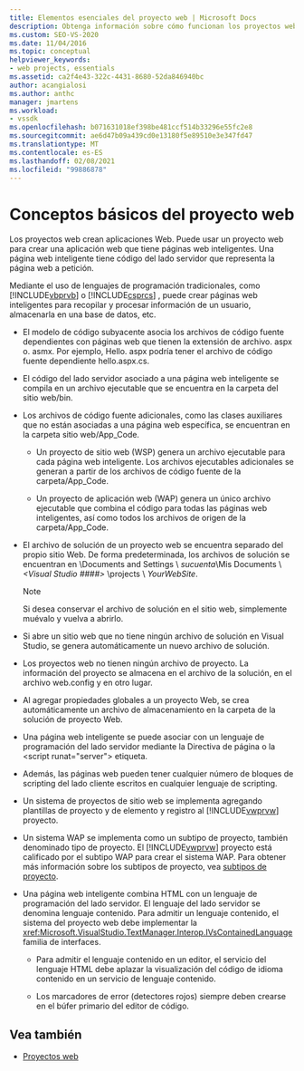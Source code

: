 ```yaml
---
title: Elementos esenciales del proyecto web | Microsoft Docs
description: Obtenga información sobre cómo funcionan los proyectos web en Visual Studio.
ms.custom: SEO-VS-2020
ms.date: 11/04/2016
ms.topic: conceptual
helpviewer_keywords:
- web projects, essentials
ms.assetid: ca2f4e43-322c-4431-8680-52da846940bc
author: acangialosi
ms.author: anthc
manager: jmartens
ms.workload:
- vssdk
ms.openlocfilehash: b071631018ef398be481ccf514b33296e55fc2e8
ms.sourcegitcommit: ae6d47b09a439cd0e13180f5e89510e3e347fd47
ms.translationtype: MT
ms.contentlocale: es-ES
ms.lasthandoff: 02/08/2021
ms.locfileid: "99886878"
---
```

# <a name="web-project-essentials"></a>Conceptos básicos del proyecto web
Los proyectos web crean aplicaciones Web. Puede usar un proyecto web para crear una aplicación web que tiene páginas web inteligentes. Una página web inteligente tiene código del lado servidor que representa la página web a petición.

 Mediante el uso de lenguajes de programación tradicionales, como [!INCLUDE[vbprvb](../../code-quality/includes/vbprvb_md.md)] o [!INCLUDE[csprcs](../../data-tools/includes/csprcs_md.md)] , puede crear páginas web inteligentes para recopilar y procesar información de un usuario, almacenarla en una base de datos, etc.

- El modelo de código subyacente asocia los archivos de código fuente dependientes con páginas web que tienen la extensión de archivo. aspx o. asmx. Por ejemplo, Hello. aspx podría tener el archivo de código fuente dependiente hello.aspx.cs.

- El código del lado servidor asociado a una página web inteligente se compila en un archivo ejecutable que se encuentra en la carpeta del sitio web/bin.

- Los archivos de código fuente adicionales, como las clases auxiliares que no están asociadas a una página web específica, se encuentran en la carpeta sitio web/App_Code.

  - Un proyecto de sitio web (WSP) genera un archivo ejecutable para cada página web inteligente. Los archivos ejecutables adicionales se generan a partir de los archivos de código fuente de la carpeta/App_Code.

  - Un proyecto de aplicación web (WAP) genera un único archivo ejecutable que combina el código para todas las páginas web inteligentes, así como todos los archivos de origen de la carpeta/App_Code.

- El archivo de solución de un proyecto web se encuentra separado del propio sitio Web. De forma predeterminada, los archivos de solución se encuentran en \Documents and Settings \\ *sucuenta*\Mis Documents \\ *\<Visual Studio ####>* \projects \\ *YourWebSite*.

  > [!NOTE]
  > Si desea conservar el archivo de solución en el sitio web, simplemente muévalo y vuelva a abrirlo.

- Si abre un sitio web que no tiene ningún archivo de solución en Visual Studio, se genera automáticamente un nuevo archivo de solución.

- Los proyectos web no tienen ningún archivo de proyecto. La información del proyecto se almacena en el archivo de la solución, en el archivo web.config y en otro lugar.

- Al agregar propiedades globales a un proyecto Web, se crea automáticamente un archivo de almacenamiento en la carpeta de la solución de proyecto Web.

- Una página web inteligente se puede asociar con un lenguaje de programación del lado servidor mediante la Directiva de página o la \<script runat="server"> etiqueta.

- Además, las páginas web pueden tener cualquier número de bloques de scripting del lado cliente escritos en cualquier lenguaje de scripting.

- Un sistema de proyectos de sitio web se implementa agregando plantillas de proyecto y de elemento y registro al [!INCLUDE[vwprvw](../../extensibility/internals/includes/vwprvw_md.md)] proyecto.

- Un sistema WAP se implementa como un subtipo de proyecto, también denominado tipo de proyecto. El [!INCLUDE[vwprvw](../../extensibility/internals/includes/vwprvw_md.md)] proyecto está calificado por el subtipo WAP para crear el sistema WAP. Para obtener más información sobre los subtipos de proyecto, vea [subtipos de proyecto](../../extensibility/internals/project-subtypes.md).

- Una página web inteligente combina HTML con un lenguaje de programación del lado servidor. El lenguaje del lado servidor se denomina lenguaje contenido. Para admitir un lenguaje contenido, el sistema del proyecto web debe implementar la <xref:Microsoft.VisualStudio.TextManager.Interop.IVsContainedLanguage> familia de interfaces.

  - Para admitir el lenguaje contenido en un editor, el servicio del lenguaje HTML debe aplazar la visualización del código de idioma contenido en un servicio de lenguaje contenido.

  - Los marcadores de error (detectores rojos) siempre deben crearse en el búfer primario del editor de código.

## <a name="see-also"></a>Vea también
- [Proyectos web](../../extensibility/internals/web-projects.md)
